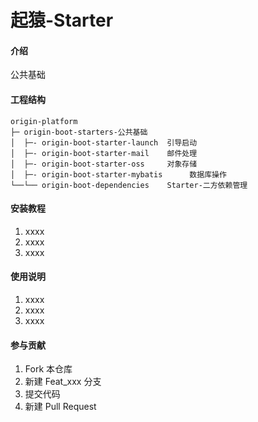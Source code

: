 # 起猿-Starter

#### 介绍
公共基础

#### 工程结构

```
origin-platform
├─ origin-boot-starters-公共基础
│  ├─- origin-boot-starter-launch  引导启动
│  ├─- origin-boot-starter-mail    邮件处理
│  ├─- origin-boot-starter-oss     对象存储
│  ├─- origin-boot-starter-mybatis      数据库操作
└──└── origin-boot-dependencies    Starter-二方依赖管理
```

#### 安装教程

1.  xxxx
2.  xxxx
3.  xxxx

#### 使用说明

1.  xxxx
2.  xxxx
3.  xxxx

#### 参与贡献

1.  Fork 本仓库
2.  新建 Feat_xxx 分支
3.  提交代码
4.  新建 Pull Request


